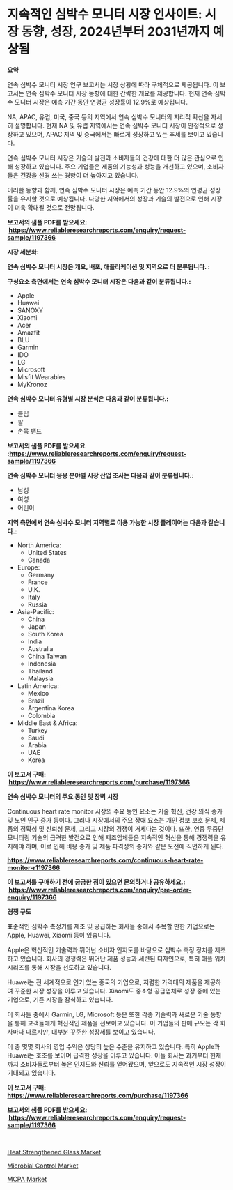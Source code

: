 <p><h1>지속적인 심박수 모니터 시장 인사이트: 시장 동향, 성장, 2024년부터 2031년까지 예상됨</h1></p><p><strong>요약</strong></p>
<p><p>연속 심박수 모니터 시장 연구 보고서는 시장 상황에 따라 구체적으로 제공됩니다. 이 보고서는 연속 심박수 모니터 시장 동향에 대한 간략한 개요를 제공합니다. 현재 연속 심박수 모니터 시장은 예측 기간 동안 연평균 성장률이 12.9%로 예상됩니다.</p><p>NA, APAC, 유럽, 미국, 중국 등의 지역에서 연속 심박수 모니터의 지리적 확산을 자세히 설명합니다. 현재 NA 및 유럽 지역에서는 연속 심박수 모니터 시장이 안정적으로 성장하고 있으며, APAC 지역 및 중국에서는 빠르게 성장하고 있는 추세를 보이고 있습니다.</p><p>연속 심박수 모니터 시장은 기술의 발전과 소비자들의 건강에 대한 더 많은 관심으로 인해 성장하고 있습니다. 주요 기업들은 제품의 기능성과 성능을 개선하고 있으며, 소비자들은 건강을 신경 쓰는 경향이 더 높아지고 있습니다.</p><p>이러한 동향과 함께, 연속 심박수 모니터 시장은 예측 기간 동안 12.9%의 연평균 성장률을 유지할 것으로 예상됩니다. 다양한 지역에서의 성장과 기술의 발전으로 인해 시장이 더욱 확대될 것으로 전망됩니다.</p></p>
<p><strong>보고서의 샘플 PDF를 받으세요: &nbsp;<a href="https://www.reliableresearchreports.com/enquiry/request-sample/1197366">https://www.reliableresearchreports.com/enquiry/request-sample/1197366</a></strong></p>
<p><strong>시장 세분화:</strong></p>
<p><strong> 연속 심박수 모니터 시장은 개요, 배포, 애플리케이션 및 지역으로 더 분류됩니다. :</strong></p>
<p><strong>구성요소 측면에서는 연속 심박수 모니터 시장은 다음과 같이 분류됩니다.:</strong></p>
<p><ul><li>Apple</li><li>Huawei</li><li>SANOXY</li><li>Xiaomi</li><li>Acer</li><li>Amazfit</li><li>BLU</li><li>Garmin</li><li>IDO</li><li>LG</li><li>Microsoft</li><li>Misfit Wearables</li><li>MyKronoz</li></ul></p>
<p><strong> 연속 심박수 모니터 유형별 시장 분석은 다음과 같이 분류됩니다.:</strong></p>
<p><ul><li>클립</li><li>팔</li><li>손목 밴드</li></ul></p>
<p><strong>보고서의 샘플 PDF를 받으세요 :<a href="https://www.reliableresearchreports.com/enquiry/request-sample/1197366">https://www.reliableresearchreports.com/enquiry/request-sample/1197366</a></strong></p>
<p><strong> 연속 심박수 모니터 응용 분야별 시장 산업 조사는 다음과 같이 분류됩니다.:</strong></p>
<p><ul><li>남성</li><li>여성</li><li>어린이</li></ul></p>
<p><strong>지역 측면에서 연속 심박수 모니터 지역별로 이용 가능한 시장 플레이어는 다음과 같습니다.:</strong></p>
<p><ul>
    <li>
        North America:
        <ul>
            <li>United States</li>
            <li>Canada</li>
        </ul>
    </li>
    <li>
        Europe:
        <ul>
            <li>Germany</li>
            <li>France</li>
            <li>U.K.</li>
            <li>Italy</li>
            <li>Russia</li>
        </ul>
    </li>
    <li>
        Asia-Pacific:
        <ul>
            <li>China</li>
            <li>Japan</li>
            <li>South Korea</li>
            <li>India</li>
            <li>Australia</li>
            <li>China Taiwan</li>
            <li>Indonesia</li>
            <li>Thailand</li>
            <li>Malaysia</li>
        </ul>
    </li>
    <li>
        Latin America:
        <ul>
            <li>Mexico</li>
            <li>Brazil</li>
            <li>Argentina Korea</li>
            <li>Colombia</li>
        </ul>
    </li>
    <li>
        Middle East & Africa:
        <ul>
            <li>Turkey</li>
            <li>Saudi</li>
            <li>Arabia</li>
            <li>UAE</li>
            <li>Korea</li>
        </ul>
    </li>
    </ul></p>
<p><strong>이 보고서 구매: &nbsp;<a href="https://www.reliableresearchreports.com/purchase/1197366">https://www.reliableresearchreports.com/purchase/1197366</a></strong></p>
<p><strong>연속 심박수 모니터의 주요 동인 및 장벽 시장</strong></p>
<p><p>Continuous heart rate monitor 시장의 주요 동인 요소는 기술 혁신, 건강 의식 증가 및 노인 인구 증가 등이다. 그러나 시장에서의 주요 장애 요소는 개인 정보 보호 문제, 제품의 정확성 및 신뢰성 문제, 그리고 시장의 경쟁이 거세다는 것이다. 또한, 연중 무중단 모니터링 기술의 급격한 발전으로 인해 제조업체들은 지속적인 혁신을 통해 경쟁력을 유지해야 하며, 이로 인해 비용 증가 및 제품 파격성의 증가와 같은 도전에 직면하게 된다.</p></p>
<p><strong><a href="https://www.reliableresearchreports.com/continuous-heart-rate-monitor-r1197366">https://www.reliableresearchreports.com/continuous-heart-rate-monitor-r1197366</a></strong></p>
<p><strong>이 보고서를 구매하기 전에 궁금한 점이 있으면 문의하거나 공유하세요.: &nbsp;<a href="https://www.reliableresearchreports.com/enquiry/pre-order-enquiry/1197366">https://www.reliableresearchreports.com/enquiry/pre-order-enquiry/1197366</a></strong></p>
<p><strong>경쟁 구도</strong></p>
<p><p>표준적인 심박수 측정기를 제조 및 공급하는 회사들 중에서 주목할 만한 기업으로는 Apple, Huawei, Xiaomi 등이 있습니다. </p><p>Apple은 혁신적인 기술력과 뛰어난 소비자 인지도를 바탕으로 심박수 측정 장치를 제조하고 있습니다. 회사의 경쟁력은 뛰어난 제품 성능과 세련된 디자인으로, 특히 애플 워치 시리즈를 통해 시장을 선도하고 있습니다.</p><p>Huawei는 전 세계적으로 인기 있는 중국의 기업으로, 저렴한 가격대의 제품을 제공하여 꾸준한 시장 성장을 이루고 있습니다. Xiaomi도 중소형 공급업체로 성장 중에 있는 기업으로, 기존 시장을 잠식하고 있습니다.</p><p>이 회사들 중에서 Garmin, LG, Microsoft 등은 또한 각종 기술력과 새로운 기술 동향을 통해 고객들에게 혁신적인 제품을 선보이고 있습니다. 이 기업들의 판매 규모는 각 회사마다 다르지만, 대부분 꾸준한 성장세를 보이고 있습니다. </p><p>이 중 몇몇 회사의 영업 수익은 상당히 높은 수준을 유지하고 있습니다. 특히 Apple과 Huawei는 호조를 보이며 급격한 성장을 이루고 있습니다. 이들 회사는 과거부터 현재까지 소비자들로부터 높은 인지도와 신뢰를 얻어왔으며, 앞으로도 지속적인 시장 성장이 기대되고 있습니다.</p></p>
<p><strong>이 보고서 구매: &nbsp; <a href="https://www.reliableresearchreports.com/purchase/1197366">https://www.reliableresearchreports.com/purchase/1197366</a></strong></p>
<p><strong>보고서의 샘플 PDF를 받으세요: &nbsp;<a href="https://www.reliableresearchreports.com/enquiry/request-sample/1197366">https://www.reliableresearchreports.com/enquiry/request-sample/1197366</a></strong><strong></strong></p>
<p>&nbsp;</p>
<p><p><a href="https://www.linkedin.com/pulse/heat-strengthened-glass-market-provides-comprehensive-analysis-lf1mc?trackingId=RYzkRXzfmul5EM9eZEk7CA%3D%3D">Heat Strengthened Glass Market</a></p><p><a href="https://www.linkedin.com/pulse/microbial-control-market-comprehensive-report-its-share-0npae?trackingId=Nj1occxbXhS7MHj9qSeQHQ%3D%3D">Microbial Control Market</a></p><p><a href="https://www.linkedin.com/pulse/mcpa-market-research-report-forecasted-period-from-2024--pg7dc?trackingId=HVd%2F8YM1aFfYg6dSOPlGvQ%3D%3D">MCPA Market</a></p></p>